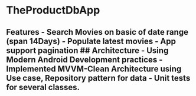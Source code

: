 # TheProductDbApp
## Features  - Search Movies on basic of date range (span 14Days) - Populate latest movies - App support pagination   ## Architecture   - Using Modern Android Development practices  - Implemented MVVM-Clean Architecture using Use case, Repository pattern for data  - Unit tests for several classes.
